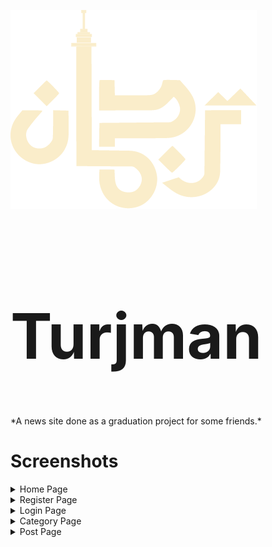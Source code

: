 <div style="align:center;">

![Logo](static/assets/img/logo/w_logo.png)

<h1 style="font-size:100px;">Turjman</h1>
</div>
*A news site done as a graduation project for some friends.*

# Screenshots

<details>
<summary>Home Page</summary>

![Home Page](Screenshots/Home.jpeg)
</details>

<details>
<summary>Register Page</summary>

![Register Page](Screenshots/Register.jpeg)
</details>

<details>
<summary>Login Page</summary>

![Login Page](Screenshots/Login.jpeg)
</details>

<details>
<summary>Category Page</summary>

![Category Page](Screenshots/Category.jpeg)
</details>

<details>
<summary>Post Page</summary>

![Post Page](Screenshots/Post.jpeg)
</details>
